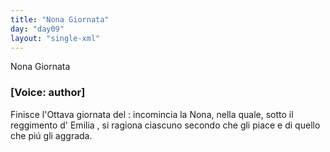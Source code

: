 ```yaml
---
title: "Nona Giornata"
day: "day09"
layout: "single-xml"
---
```

<html>
 <head>
 </head>
 <body>
  <div1 id="day09" ruler="emilia" type="Day">
   <head>
    Nona Giornata
   </head>
   <argument>
    <p>
     <h3>
      [Voice: author]
     </h3>
    </p>
    <p>
     <milestone id="p09990001"/>
     Finisce l'Ottava giornata del
     <title>
      Decameron
     </title>
     : incomincia la Nona, nella quale, sotto il reggimento d'
     <name persref="emilia" type="person">
      Emilia
     </name>
     , si ragiona ciascuno secondo che gli piace e di quello che pi&uacute; gli aggrada.
    </p>
   </argument>
   <!--Introduzione-->
   <!--Novella Prima-->
   <!--Novella Seconda-->
   <!--Novella Terza-->
   <!--Novella Quarta-->
   <!--Novella Quinta-->
   <!--Novella
Sesta-->
   <!--Novella
Settima-->
   <!--Novella Ottava-->
   <!--Novella Nona-->
   <!--Novella Decima-->
   <!--Conclusione-->
  </div1>
 </body>
</html>